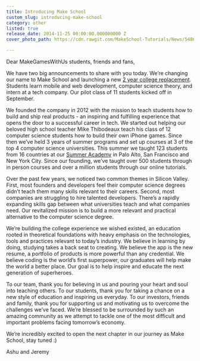 ```yaml
---
title: Introducing Make School
custom_slug: introducing-make-school
category: other
listed: true
release_date: 2014-11-25 00:00:00.000000000 Z
cover_photo_path: https://cdn.rawgit.com/MakeSchool-Tutorials/News/5486ee9046104519efeddefede39d38477c2ea9a/70923cab-38a3-4c1c-a6c7-6308702b340e/cover_photo.png

---
```

Dear MakeGamesWithUs students, friends and fans,

We have two big announcements to share with you today. We’re changing our name to Make School and launching a new [2 year college replacement](https://www.makeschool.com). Students learn mobile and web development, computer science theory, and intern at a tech company. Our pilot class of 11 students kicked off in September.

We founded the company in 2012 with the mission to teach students how to build and ship real products - an inspiring and fulfilling experience that opens the door to a successful career in tech. We started out helping our beloved high school teacher Mike Thibodeaux teach his class of 12 computer science students how to build their own iPhone games. Since then we’ve held 3 years of summer programs and set up courses at 3 of the top 4 computer science universities. This summer we taught 123 students from 16 countries at our [Summer Academy](https://www.makeschool.com/summer-academy/overview) in Palo Alto, San Francisco and New York City. Since our founding, we’ve taught over 500 students through in person courses and over a million students through our online tutorials.

Over the past few years, we noticed two common themes in Silicon Valley. First, most founders and developers feel their computer science degrees didn’t teach them many skills relevant to their careers. Second, most companies are struggling to hire talented developers. There’s a rapidly expanding skills gap between what universities teach and what companies need. Our revitalized mission is to build a more relevant and practical alternative to the computer science degree.

We’re building the college experience we wished existed, an education rooted in theoretical foundations with heavy emphasis on the technologies, tools and practices relevant to today’s industry. We believe in learning by doing, studying takes a back seat to creating. We believe the app is the new resume, a portfolio of products is more powerful than any credential. We believe coding is the world’s first superpower, our graduates will help make the world a better place. Our goal is to help inspire and educate the next generation of superheroes.

To our team, thank you for believing in us and pouring your heart and soul into teaching others. To our students, thank you for taking a chance on a new style of education and inspiring us everyday. To our investors, friends and family, thank you for supporting us and motivating us to overcome the challenges we’ve faced. We’re blessed to be surrounded by such an amazing community as we attempt to tackle one of the most difficult and important problems facing tomorrow’s economy.

We’re incredibly excited to open the next chapter in our journey as Make School, stay tuned :)

Ashu and Jeremy